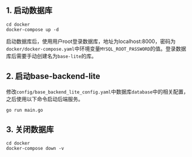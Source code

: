 ## 1. 启动数据库

```
cd docker
docker-compose up -d
```

启动数据库后，使用用户root登录数据库，地址为localhost:8000，密码为`docker/docker-compose.yaml`中环境变量`MYSQL_ROOT_PASSWORD`的值。登录数据库后需要手动创建名为`base-lite`的库。

## 2. 启动base-backend-lite

修改`config/base_backend_lite_config.yaml`中数据库`database`中的相关配置，之后使用以下命令启动后端服务。

```
go run main.go
```

## 3. 关闭数据库

```
cd docker
docker-compose down -v
```
